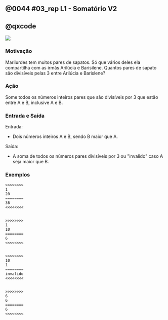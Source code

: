 ## @0044 #03_rep L1 - Somatório V2
## @qxcode

![](capa.jpg)

### Motivação

Marilurdes tem muitos pares de sapatos. Só que vários deles ela compartilha com as irmãs Arilúcia e Barisilene. Quantos pares de sapato são divisíveis pelas 3 entre Arilúcia e Barislene?


### Ação

Some todos os números inteiros pares que são divisíveis por 3 que estão entre A e B, inclusive A e B.


### Entrada e Saída

Entrada:

* Dois números inteiros A e B, sendo B maior que A.

Saída:

* A soma de todos os números pares divisíveis por 3 ou "invalido" caso A seja maior que B.
 
 

### Exemplos

```
>>>>>>>>
1
20
========
36
<<<<<<<<


>>>>>>>>
1
10
========
6
<<<<<<<<


>>>>>>>>
10
1
========
invalido
<<<<<<<<


>>>>>>>>
6
6
========
6
<<<<<<<<


```

<!---

>>>>>>>>
1
500
========
20916
<<<<<<<<


>>>>>>>>
100
90
========
invalido
<<<<<<<<


>>>>>>>>
12
12
========
12
<<<<<<<<

--->